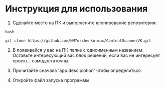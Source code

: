 # Инструкция для использования

1. Сделайте место на ПК и выполнените клонирование репозитория:
```
bash

git clone https://github.com/NMYurchenko-max/ContentScannerVK.git

```

2. В появивейся у вас на ПК папке с одноименным названием.
Оставьте интересующий вас блок решений, если вас не интересует проект,- самодостаточны.

3. Прочитайте сначала 'app.descipiotion' чтобы определиться.

4. Откройте файл запуска программы 
